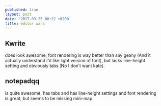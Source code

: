 ```yaml
---
published: true
layout: post
date: '2017-09-25 00:22 +0200'
title: editor wars
---
```

## Kwrite 

does look awesome, font rendering is way better than say geany (And it actually understand I'd like light version of font), but lacks line-height setting and obviously tabs (No I don't want kate).

## notepadqq 

is quite awesome, has tabs and has line-height settings and font rendering is great, but seems to be missing mini-map.

